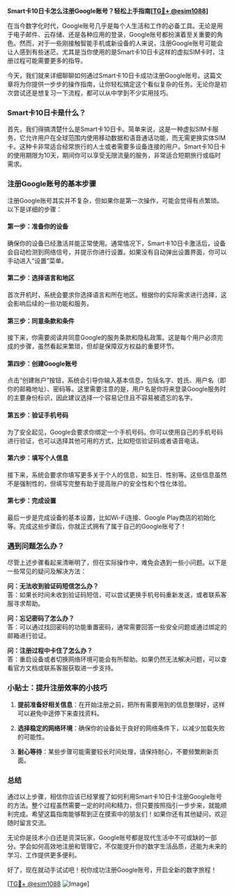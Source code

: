 **Smart卡10日卡怎么注册Google账号？轻松上手指南[[TG💪+ @esim1088](https://t.me/s/esim1088)]**

在当今数字化时代，Google账号几乎是每个人生活和工作的必备工具。无论是用于电子邮件、云存储、还是各种应用的登录，Google账号都扮演着至关重要的角色。然而，对于一些刚接触智能手机或新设备的人来说，注册Google账号可能会让人感到有些迷茫。尤其是当你使用的是Smart卡10日卡这样的虚拟SIM卡时，注册过程可能需要更多的指导。

今天，我们就来详细聊聊如何通过Smart卡10日卡成功注册Google账号。这篇文章将为你提供一步步的操作指南，让你轻松搞定这个看似复杂的任务。无论你是初次尝试还是想复习一下流程，都可以从中学到不少实用技巧。

### Smart卡10日卡是什么？

首先，我们得搞清楚什么是Smart卡10日卡。简单来说，这是一种虚拟SIM卡服务，它允许用户在全球范围内使用移动数据和语音通话功能，而无需更换实体SIM卡。这种卡非常适合经常旅行的人士或者需要多设备连接的用户。Smart卡10日卡的使用期限为10天，期间你可以享受无限流量的服务，非常适合短期旅行或临时需求。

### 注册Google账号的基本步骤

注册Google账号其实并不复杂，但如果你是第一次操作，可能会觉得有点繁琐。以下是详细的步骤：

#### 第一步：准备你的设备
确保你的设备已经激活并能正常使用。通常情况下，Smart卡10日卡激活后，设备会自动检测到网络信号，并提示你进行设置。如果没有自动弹出设置界面，你可以手动进入“设置”菜单。

#### 第二步：选择语言和地区
首次开机时，系统会要求你选择语言和所在地区。根据你的实际需求进行选择，这会影响后续的一些功能和服务。

#### 第三步：同意条款和条件
接下来，你需要阅读并同意Google的服务条款和隐私政策。这是每个用户必须完成的步骤，虽然看起来繁琐，但却是保障双方权益的重要环节。

#### 第四步：创建Google账号
点击“创建账户”按钮，系统会引导你输入基本信息，包括名字、姓氏、用户名（即你的邮箱地址）、密码等。这里需要注意的是，用户名是你将来登录Google服务时的主要身份标识，因此建议选择一个容易记住且不容易被遗忘的名字。

#### 第五步：验证手机号码
为了安全起见，Google会要求你绑定一个手机号码。你可以使用自己的手机号码进行验证，也可以选择其他可用的方式，比如短信验证码或者语音电话。

#### 第六步：填写个人信息
接下来，系统会要求你填写更多关于个人的信息，如生日、性别等。这些信息虽然不是强制性的，但填写完整有助于提高账户的安全性和个性化体验。

#### 第七步：完成设置
最后一步是完成设备的基本设置，比如Wi-Fi连接、Google Play商店的初始化等。完成这些步骤后，你就正式拥有了属于自己的Google账号了！

### 遇到问题怎么办？

尽管上述步骤看起来清晰明了，但在实际操作中，难免会遇到一些小问题。以下是一些常见的疑问及解决方法：

**问：无法收到验证码短信怎么办？**  
答：如果长时间未收到验证码短信，可以尝试更换手机号码重新发送，或者联系客服寻求帮助。

**问：忘记密码了怎么办？**  
答：可以通过找回密码的功能重置密码，通常需要回答一些安全问题或通过绑定的邮箱进行验证。

**问：注册过程中卡住了怎么办？**  
答：重启设备或者切换网络环境可能会有所帮助。如果仍然无法解决问题，可以查看官方文档或联系客服获取进一步支持。

### 小贴士：提升注册效率的小技巧

1. **提前准备好相关信息**：在开始注册之前，把所有需要用到的信息整理好，这样可以避免中途停下来查找资料。
   
2. **选择稳定的网络环境**：确保你的设备处于良好的网络条件下，以减少加载失败的可能性。

3. **耐心等待**：某些步骤可能需要较长时间处理，请保持耐心，不要频繁刷新页面。

### 总结

通过以上步骤，相信你应该已经掌握了如何利用Smart卡10日卡注册Google账号的方法。整个过程虽然需要一定的时间和精力，但只要按照指引一步步来，就能顺利完成。希望这篇指南能够帮到正在摸索中的朋友们！如果你还有其他疑问，欢迎随时留言交流。

无论你是技术小白还是资深玩家，Google账号都是现代生活中不可或缺的一部分。学会如何高效地注册和管理它，不仅能提升你的数字生活品质，还能为未来的学习、工作提供更多便利。

好了，现在就动手试试吧！祝你成功注册Google账号，开启全新的数字旅程！

[[TG💪+ @esim1088](https://t.me/s/esim1088) ![Image](https://i.postimg.cc/4NQfJmqS/Snipaste-2025-05-13-00-14-12.png)]